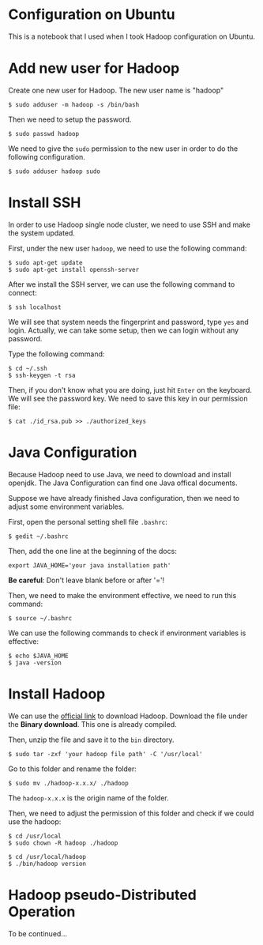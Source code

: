 # Configuration on Ubuntu
This is a notebook that I used when I took Hadoop configuration on Ubuntu.

# Add new user for Hadoop
Create one new user for Hadoop. The new user name is "hadoop"

```console
$ sudo adduser -m hadoop -s /bin/bash
```

Then we need to setup the password.

```console
$ sudo passwd hadoop
```

We need to give the `sudo` permission to the new user in order to do the following configuration.

```console
$ sudo adduser hadoop sudo
```

# Install SSH
In order to use Hadoop single node cluster, we need to use SSH and make the system updated. 

First, under the new user `hadoop`, we need to use the following command:

```console
$ sudo apt-get update
$ sudo apt-get install openssh-server
```

After we install the SSH server, we can use the following command to connect:

```console
$ ssh localhost
```

We will see that system needs the fingerprint and password, type `yes` and login. Actually, we can take some setup, then we can login without any password.

Type the following command:

```console
$ cd ~/.ssh
$ ssh-keygen -t rsa
```

Then, if you don't know what you are doing, just hit `Enter` on the keyboard. We will see the password key. We need to save this key in our permission file:

```console
$ cat ./id_rsa.pub >> ./authorized_keys
```

# Java Configuration
Because Hadoop need to use Java, we need to download and install openjdk. The Java Configuration can find one Java offical documents.

Suppose we have already finished Java configuration, then we need to adjust some environment variables.

First, open the personal setting shell file `.bashrc`:

```console
$ gedit ~/.bashrc
```

Then, add the one line at the beginning of the docs:

```
export JAVA_HOME='your java installation path'
```

**Be careful**: Don't leave blank before or after '='!

Then, we need to make the environment effective, we need to run this command:

```console
$ source ~/.bashrc
```

We can use the following commands to check if environment variables is effective:

```console
$ echo $JAVA_HOME
$ java -version
```

# Install Hadoop
We can use the [official link](https://hadoop.apache.org/releases.html) to download Hadoop. Download the file under the **Binary download**. This one is already compiled.

Then, unzip the file and save it to the `bin` directory.

```console
$ sudo tar -zxf 'your hadoop file path' -C '/usr/local'
```

Go to this folder and rename the folder:

```console
$ sudo mv ./hadoop-x.x.x/ ./hadoop
```

The `hadoop-x.x.x` is the origin name of the folder.

Then, we need to adjust the permission of this folder and check if we could use the hadoop:

```console
$ cd /usr/local
$ sudo chown -R hadoop ./hadoop

$ cd /usr/local/hadoop
$ ./bin/hadoop version
```

# Hadoop pseudo-Distributed Operation
To be continued...

